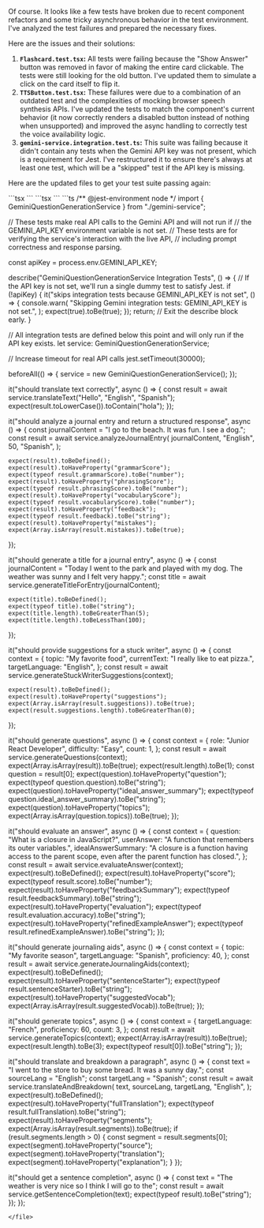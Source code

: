Of course. It looks like a few tests have broken due to recent component refactors and some tricky asynchronous behavior in the test environment. I've analyzed the test failures and prepared the necessary fixes.

Here are the issues and their solutions:

1.  **`Flashcard.test.tsx`:** All tests were failing because the "Show Answer" button was removed in favor of making the entire card clickable. The tests were still looking for the old button. I've updated them to simulate a click on the card itself to flip it.
2.  **`TTSButton.test.tsx`:** These failures were due to a combination of an outdated test and the complexities of mocking browser speech synthesis APIs. I've updated the tests to match the component's current behavior (it now correctly renders a disabled button instead of nothing when unsupported) and improved the async handling to correctly test the voice availability logic.
3.  **`gemini-service.integration.test.ts`:** This suite was failing because it didn't contain any tests when the Gemini API key was not present, which is a requirement for Jest. I've restructured it to ensure there's always at least one test, which will be a "skipped" test if the API key is missing.

Here are the updated files to get your test suite passing again:

<file path="src/components/Flashcard.test.tsx">
```tsx
```
</file>
<file path="src/components/ui/TTSButton.test.tsx">
```tsx
```
</file>
<file path="src/lib/ai/gemini-service.integration.test.ts">
```ts
/** @jest-environment node */
import { GeminiQuestionGenerationService } from "./gemini-service";

// These tests make real API calls to the Gemini API and will not run if
// the GEMINI_API_KEY environment variable is not set.
// These tests are for verifying the service's interaction with the live API,
// including prompt correctness and response parsing.

const apiKey = process.env.GEMINI_API_KEY;

describe("GeminiQuestionGenerationService Integration Tests", () => {
  // If the API key is not set, we'll run a single dummy test to satisfy Jest.
  if (!apiKey) {
    it("skips integration tests because GEMINI_API_KEY is not set", () => {
      console.warn(
        "Skipping Gemini integration tests: GEMINI_API_KEY is not set.",
      );
      expect(true).toBe(true);
    });
    return; // Exit the describe block early.
  }

  // All integration tests are defined below this point and will only run if the API key exists.
  let service: GeminiQuestionGenerationService;

  // Increase timeout for real API calls
  jest.setTimeout(30000);

  beforeAll(() => {
    service = new GeminiQuestionGenerationService();
  });

  it("should translate text correctly", async () => {
    const result = await service.translateText("Hello", "English", "Spanish");
    expect(result.toLowerCase()).toContain("hola");
  });

  it("should analyze a journal entry and return a structured response", async () => {
    const journalContent = "I go to the beach. It was fun. I see a dog.";
    const result = await service.analyzeJournalEntry(
      journalContent,
      "English",
      50,
      "Spanish",
    );

    expect(result).toBeDefined();
    expect(result).toHaveProperty("grammarScore");
    expect(typeof result.grammarScore).toBe("number");
    expect(result).toHaveProperty("phrasingScore");
    expect(typeof result.phrasingScore).toBe("number");
    expect(result).toHaveProperty("vocabularyScore");
    expect(typeof result.vocabularyScore).toBe("number");
    expect(result).toHaveProperty("feedback");
    expect(typeof result.feedback).toBe("string");
    expect(result).toHaveProperty("mistakes");
    expect(Array.isArray(result.mistakes)).toBe(true);
  });

  it("should generate a title for a journal entry", async () => {
    const journalContent =
      "Today I went to the park and played with my dog. The weather was sunny and I felt very happy.";
    const title = await service.generateTitleForEntry(journalContent);

    expect(title).toBeDefined();
    expect(typeof title).toBe("string");
    expect(title.length).toBeGreaterThan(5);
    expect(title.length).toBeLessThan(100);
  });

  it("should provide suggestions for a stuck writer", async () => {
    const context = {
      topic: "My favorite food",
      currentText: "I really like to eat pizza.",
      targetLanguage: "English",
    };
    const result = await service.generateStuckWriterSuggestions(context);

    expect(result).toBeDefined();
    expect(result).toHaveProperty("suggestions");
    expect(Array.isArray(result.suggestions)).toBe(true);
    expect(result.suggestions.length).toBeGreaterThan(0);
  });

  it("should generate questions", async () => {
    const context = {
      role: "Junior React Developer",
      difficulty: "Easy",
      count: 1,
    };
    const result = await service.generateQuestions(context);
    expect(Array.isArray(result)).toBe(true);
    expect(result.length).toBe(1);
    const question = result[0];
    expect(question).toHaveProperty("question");
    expect(typeof question.question).toBe("string");
    expect(question).toHaveProperty("ideal_answer_summary");
    expect(typeof question.ideal_answer_summary).toBe("string");
    expect(question).toHaveProperty("topics");
    expect(Array.isArray(question.topics)).toBe(true);
  });

  it("should evaluate an answer", async () => {
    const context = {
      question: "What is a closure in JavaScript?",
      userAnswer: "A function that remembers its outer variables.",
      idealAnswerSummary:
        "A closure is a function having access to the parent scope, even after the parent function has closed.",
    };
    const result = await service.evaluateAnswer(context);
    expect(result).toBeDefined();
    expect(result).toHaveProperty("score");
    expect(typeof result.score).toBe("number");
    expect(result).toHaveProperty("feedbackSummary");
    expect(typeof result.feedbackSummary).toBe("string");
    expect(result).toHaveProperty("evaluation");
    expect(typeof result.evaluation.accuracy).toBe("string");
    expect(result).toHaveProperty("refinedExampleAnswer");
    expect(typeof result.refinedExampleAnswer).toBe("string");
  });

  it("should generate journaling aids", async () => {
    const context = {
      topic: "My favorite season",
      targetLanguage: "Spanish",
      proficiency: 40,
    };
    const result = await service.generateJournalingAids(context);
    expect(result).toBeDefined();
    expect(result).toHaveProperty("sentenceStarter");
    expect(typeof result.sentenceStarter).toBe("string");
    expect(result).toHaveProperty("suggestedVocab");
    expect(Array.isArray(result.suggestedVocab)).toBe(true);
  });

  it("should generate topics", async () => {
    const context = {
      targetLanguage: "French",
      proficiency: 60,
      count: 3,
    };
    const result = await service.generateTopics(context);
    expect(Array.isArray(result)).toBe(true);
    expect(result.length).toBe(3);
    expect(typeof result[0]).toBe("string");
  });

  it("should translate and breakdown a paragraph", async () => {
    const text = "I went to the store to buy some bread. It was a sunny day.";
    const sourceLang = "English";
    const targetLang = "Spanish";
    const result = await service.translateAndBreakdown(
      text,
      sourceLang,
      targetLang,
      "English",
    );
    expect(result).toBeDefined();
    expect(result).toHaveProperty("fullTranslation");
    expect(typeof result.fullTranslation).toBe("string");
    expect(result).toHaveProperty("segments");
    expect(Array.isArray(result.segments)).toBe(true);
    if (result.segments.length > 0) {
      const segment = result.segments[0];
      expect(segment).toHaveProperty("source");
      expect(segment).toHaveProperty("translation");
      expect(segment).toHaveProperty("explanation");
    }
  });

  it("should get a sentence completion", async () => {
    const text = "The weather is very nice so I think I will go to the";
    const result = await service.getSentenceCompletion(text);
    expect(typeof result).toBe("string");
  });
});
```
</file>